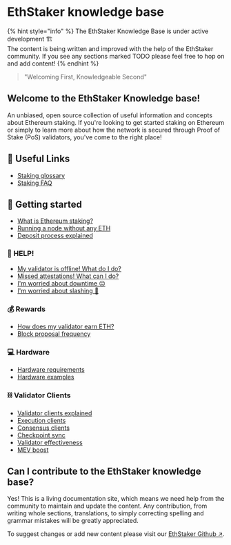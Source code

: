 # EthStaker knowledge base

{% hint style="info" %}
The EthStaker Knowledge Base is under active development 🏗️\
The content is being written and improved with the help of the EthStaker community. If you see any sections marked TODO please feel free to hop on and add content!
{% endhint %}

> "Welcoming First, Knowledgeable Second"

## Welcome to the EthStaker Knowledge base!

An unbiased, open source collection of useful information and concepts about Ethereum staking. If you're looking to get started staking on Ethereum or simply to learn more about how the network is secured through Proof of Stake (PoS) validators, you've come to the right place!

## 🔗 Useful Links

* [Staking glossary](staking-glossary.md)
* [Staking FAQ](faq.md)

## 🚀 Getting started

* [What is Ethereum staking?](getting-started/what-is-ethereum-staking.md)
* [Running a node without any ETH](getting-started/ethereum-node.md)
* [Deposit process explained](getting-started/deposit-process.md)

### **🚨 HELP!**

* [My validator is offline! What do I do?](help/validator-offline.md)
* [Missed attestations! What can I do?](help/missed-attestations.md)
* [I'm worried about downtime 😔](help/downtime-explained.md)
* [I'm worried about slashing 🔪](help/slashing-explained.md)

### 💰 Rewards

* [How does my validator earn ETH?](rewards/chain-rewards.md)
* [Block proposal frequency](rewards/proposal-frequency.md)

### 💻 Hardware

* [Hardware requirements](hardware/hardware-requirements.md)
* [Hardware examples](hardware/hardware-examples/)

### ⛓️ Validator Clients

* [Validator clients explained](validator-clients/validator-clients-explained.md)
* [Execution clients](validator-clients/execution-clients.md)
* [Consensus clients](validator-clients/consensus-clients.md)
* [Checkpoint sync](validator-clients/checkpoint-sync.md)
* [Validator effectiveness](validator-clients/validator-effectiveness.md)
* [MEV boost](validator-clients/mev-boost.md)

## Can I contribute to the EthStaker knowledge base?

Yes! This is a living documentation site, which means we need help from the community to maintain and update the content. Any contribution, from writing whole sections, translations, to simply correcting spelling and grammar mistakes will be greatly appreciated.

To suggest changes or add new content please visit our [EthStaker Github ↗](get-involved/how-to-contribute.md).
